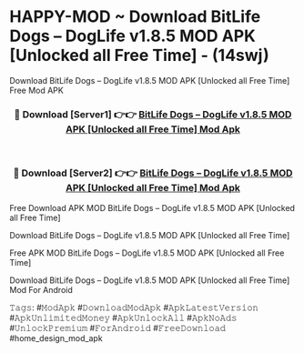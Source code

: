 # HAPPY-MOD ~ Download BitLife Dogs – DogLife v1.8.5 MOD APK [Unlocked all  Free Time] - (14swj)
Download BitLife Dogs – DogLife v1.8.5 MOD APK [Unlocked all  Free Time] Free Mod APK

<div align="center">
<h3>🔴 Download [Server1] 👉👉 <a href="https://apk-comot.site?title=BitLife_Dogs_–_DogLife_v1.8.5_MOD_APK_[Unlocked_all__Free_Time]">BitLife Dogs – DogLife v1.8.5 MOD APK [Unlocked all  Free Time] Mod Apk</a></h3><br>

<h3>🔴 Download [Server2] 👉👉 <a href="https://apk-comot.site?title=BitLife_Dogs_–_DogLife_v1.8.5_MOD_APK_[Unlocked_all__Free_Time]">BitLife Dogs – DogLife v1.8.5 MOD APK [Unlocked all  Free Time] Mod Apk</a></h3>
</div>


Free Download APK MOD BitLife Dogs – DogLife v1.8.5 MOD APK [Unlocked all  Free Time]

Download BitLife Dogs – DogLife v1.8.5 MOD APK [Unlocked all  Free Time] 

Free APK MOD BitLife Dogs – DogLife v1.8.5 MOD APK [Unlocked all  Free Time] 

Download BitLife Dogs – DogLife v1.8.5 MOD APK [Unlocked all  Free Time] Mod For Android

𝚃𝚊𝚐𝚜: #𝙼𝚘𝚍𝙰𝚙𝚔 #𝙳𝚘𝚠𝚗𝚕𝚘𝚊𝚍𝙼𝚘𝚍𝙰𝚙𝚔 #𝙰𝚙𝚔𝙻𝚊𝚝𝚎𝚜𝚝𝚅𝚎𝚛𝚜𝚒𝚘𝚗 #𝙰𝚙𝚔𝚄𝚗𝚕𝚒𝚖𝚒𝚝𝚎𝚍𝙼𝚘𝚗𝚎𝚢 #𝙰𝚙𝚔𝚄𝚗𝚕𝚘𝚌𝚔𝙰𝚕𝚕 #𝙰𝚙𝚔𝙽𝚘𝙰𝚍𝚜 #𝚄𝚗𝚕𝚘𝚌𝚔𝙿𝚛𝚎𝚖𝚒𝚞𝚖 #𝙵𝚘𝚛𝙰𝚗𝚍𝚛𝚘𝚒𝚍 #𝙵𝚛𝚎𝚎𝙳𝚘𝚠𝚗𝚕𝚘𝚊𝚍 #home_design_mod_apk
